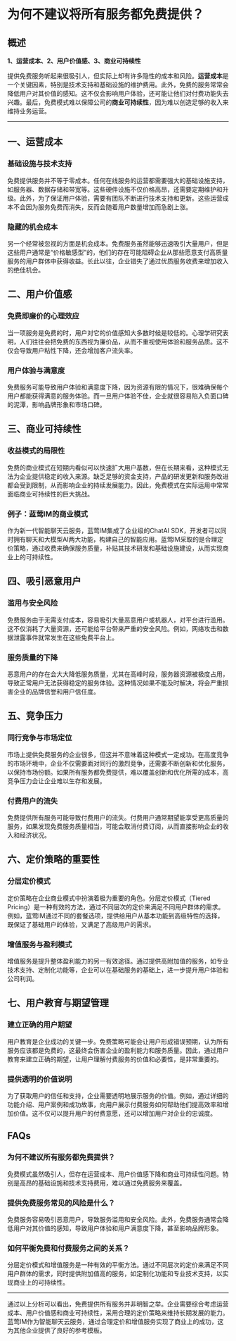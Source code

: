 # 为何不建议将所有服务都免费提供？

## 概述

**1、运营成本、2、用户价值感、3、商业可持续性**

提供免费服务听起来很吸引人，但实际上却有许多隐性的成本和风险。**运营成本**是一个关键因素，特别是技术支持和基础设施的维护费用。此外，免费的服务常常会降低用户对其价值的感知。这不仅会影响用户体验，还可能让他们对付费功能失去兴趣。最后，免费模式难以保障公司的**商业可持续性**，因为难以创造足够的收入来维持业务运营。

---

## 一、运营成本

### 基础设施与技术支持

免费提供服务并不等于零成本。任何在线服务的运营都需要强大的基础设施支持，如服务器、数据存储和带宽等。这些硬件设施不仅价格高昂，还需要定期维护和升级。此外，为了保证用户体验，需要有团队不断进行技术支持和更新。这些运营成本不会因为服务免费而消失，反而会随着用户数量增加而急剧上涨。

### 隐藏的机会成本

另一个经常被忽视的方面是机会成本。免费服务虽然能够迅速吸引大量用户，但是这些用户通常是“价格敏感型”的，他们的存在可能阻碍企业从那些愿意支付高质量服务的用户群体中获得收益。长此以往，企业错失了通过优质服务收费来增加收入的绝佳机会。

## 二、用户价值感

### 免费即廉价的心理效应

当一项服务是免费的时，用户对它的价值感知大多数时候是较低的。心理学研究表明，人们往往会把免费的东西视为廉价品，从而不重视使用体验和服务品质。这不仅会导致用户粘性下降，还会增加客户流失率。

### 用户体验与满意度

免费服务可能导致用户体验和满意度下降，因为资源有限的情况下，很难确保每个用户都能获得满意的服务体验。而一旦用户体验不佳，企业就很容易陷入负面口碑的泥潭，影响品牌形象和市场口碑。

## 三、商业可持续性

### 收益模式的局限性

免费的商业模式在短期内看似可以快速扩大用户基数，但在长期来看，这种模式无法为企业提供稳定的收入来源。缺乏足够的资金支持，产品的研发更新和服务改进都会受到限制，从而影响企业的持续发展能力。因此，免费模式在实际运用中常常面临商业可持续性的巨大挑战。

### 例子：蓝莺IM的商业模式

作为新一代智能聊天云服务，蓝莺IM集成了企业级的ChatAI SDK，开发者可以同时拥有聊天和大模型AI两大功能，构建自己的智能应用。蓝莺IM采取的是合理定价策略，通过收费来确保服务质量，补贴其技术研发和基础设施建设，从而实现商业上的可持续性。

## 四、吸引恶意用户

### 滥用与安全风险

免费服务由于无需支付成本，容易吸引大量恶意用户或机器人，对平台进行滥用。这不仅消耗了大量资源，还可能给平台带来严重的安全风险。例如，网络攻击和数据泄露事件就常发生在这些免费平台上。

### 服务质量的下降

恶意用户的存在会大大降低服务质量，尤其在高峰时段，服务器资源被极度占用，导致正常用户无法获得稳定的服务体验。这种情况如果不能及时解决，将会严重损害企业的品牌信誉和用户信任度。

## 五、竞争压力

### 同行竞争与市场定位

市场上提供免费服务的企业很多，但这并不意味着这种模式一定成功。在高度竞争的市场环境中，企业不仅需要面对同行的激烈竞争，还需要不断创新和优化服务，以保持市场份额。如果所有服务都免费提供，难以覆盖创新和优化所需的成本，高竞争压力会让企业难以生存和发展。

### 付费用户的流失

免费提供所有服务可能导致付费用户的流失。付费用户通常期望能享受更高质量的服务，如果发现免费服务质量相当，可能会取消付费订阅，从而直接影响企业的收入和经济状况。

## 六、定价策略的重要性

### 分层定价模式

定价策略在企业商业模式中扮演着极为重要的角色。分层定价模式（Tiered Pricing）是一种有效的方法，通过不同层次的定价来满足不同用户群体的需求。例如，蓝莺IM通过不同的套餐选项，提供给用户从基本功能到高级特性的选择，既保证了基础用户的体验，又满足了高级用户的需求。

### 增值服务与盈利模式

增值服务是提升整体盈利能力的另一有效途径。通过提供高附加值的服务，如专业技术支持、定制化功能等，企业可以在基础服务的基础上，进一步提升用户体验和公司利润。

## 七、用户教育与期望管理

### 建立正确的用户期望

用户教育是企业成功的关键一步。免费策略可能会让用户形成错误预期，认为所有服务应该都是免费的，这最终会伤害企业的盈利能力和服务质量。因此，通过用户教育来建立正确的期望，让用户理解付费服务的价值和必要性，是非常重要的。

### 提供透明的价值说明

为了获取用户的信任和支持，企业需要透明地展示服务的价值。例如，通过详细的功能介绍、用户案例和成功故事，向用户展示付费服务如何帮助他们提高效率和增加价值。这不仅可以提升用户的付费意愿，还可以增加用户对企业的忠诚度。

## FAQs

### **为何不建议所有服务都免费提供？**

免费模式虽然吸引人，但存在运营成本、用户价值感下降和商业可持续性问题。特别是高昂的基础设施和技术支持费用，难以通过免费服务来覆盖。

### **提供免费服务常见的风险是什么？**

免费服务容易吸引恶意用户，导致服务滥用和安全风险。此外，免费服务通常会降低用户对其价值的感知，导致用户体验和用户满意度下降，甚至影响品牌形象。

### **如何平衡免费和付费服务之间的关系？**

分层定价模式和增值服务是一种有效的平衡方法。通过不同层次的定价来满足不同用户群体的需求，同时提供附加值高的服务，如定制化功能和专业技术支持，以实现商业上的可持续性。

---

通过以上分析可以看出，免费提供所有服务并非明智之举。企业需要综合考虑运营成本、用户价值感和商业可持续性，采用合理的定价策略来维持长期发展的能力。蓝莺IM作为智能聊天云服务，通过合理定价和增值服务实现了商业上的成功，这为其他企业提供了良好的参考模板。